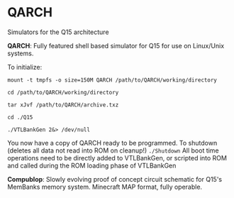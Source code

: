 # QARCH
Simulators for the Q15 architecture

**QARCH**: Fully featured shell based simulator for Q15 for use on Linux/Unix systems.

To initialize:

`mount -t tmpfs -o size=150M QARCH /path/to/QARCH/working/directory`

`cd /path/to/QARCH/working/directory`

`tar xJvf /path/to/QARCH/archive.txz`

`cd ./Q15`

`./VTLBankGen 2&> /dev/null`

You now have a copy of QARCH ready to be programmed. To shutdown (deletes all data not read into ROM on cleanup!) `./Shutdown`
All boot time operations need to be directly added to VTLBankGen, or scripted into ROM and called during the ROM loading phase of VTLBankGen

**Compublop**: Slowly evolving proof of concept circuit schematic for Q15's MemBanks memory system. Minecraft MAP format, fully operable.
